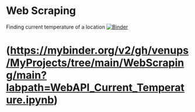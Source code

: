 # Web Scraping
Finding current temperature of a location
[![Binder](https://mybinder.org/badge_logo.svg)](https://mybinder.org/v2/gh/venups/MyProjects/main?urlpath=MyProjects/tree/main/WebScraping/WebAPI_Current_Temperature.ipynb)

# (https://mybinder.org/v2/gh/venups/MyProjects/tree/main/WebScraping/main?labpath=WebAPI_Current_Temperature.ipynb)
